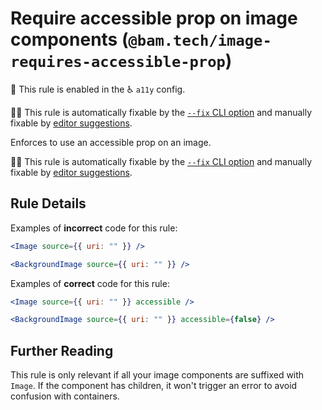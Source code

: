 # Require accessible prop on image components (`@bam.tech/image-requires-accessible-prop`)

💼 This rule is enabled in the ♿ `a11y` config.

🔧💡 This rule is automatically fixable by the [`--fix` CLI option](https://eslint.org/docs/latest/user-guide/command-line-interface#--fix) and manually fixable by [editor suggestions](https://eslint.org/docs/developer-guide/working-with-rules#providing-suggestions).

<!-- end auto-generated rule header -->

Enforces to use an accessible prop on an image.

🔧💡 This rule is automatically fixable by the [`--fix` CLI option](https://eslint.org/docs/latest/user-guide/command-line-interface#--fix) and manually fixable by [editor suggestions](https://eslint.org/docs/developer-guide/working-with-rules#providing-suggestions).

## Rule Details

Examples of **incorrect** code for this rule:

```jsx
<Image source={{ uri: "" }} />
```

```jsx
<BackgroundImage source={{ uri: "" }} />
```

Examples of **correct** code for this rule:

```jsx
<Image source={{ uri: "" }} accessible />
```

```jsx
<BackgroundImage source={{ uri: "" }} accessible={false} />
```

## Further Reading

This rule is only relevant if all your image components are suffixed with `Image`. If the component has children, it won't trigger an error to avoid confusion with containers.

